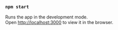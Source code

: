 
### `npm start`

Runs the app in the development mode.\
Open [http://localhost:3000](http://localhost:3000) to view it in the browser.


